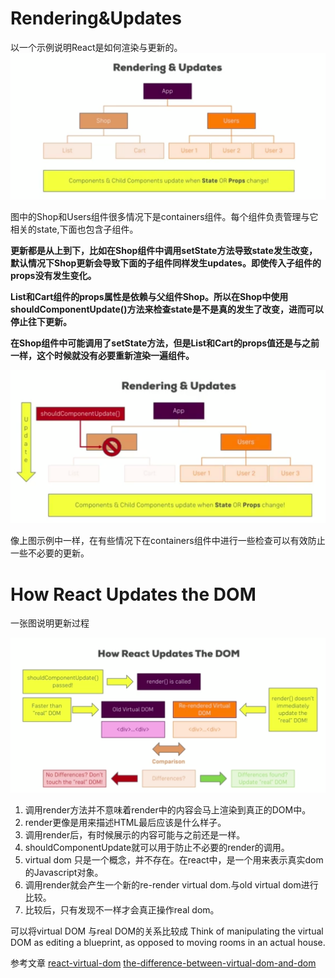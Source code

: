 # Rendering&Updates

以一个示例说明React是如何渲染与更新的。![](/assets/renders-update.png)

图中的Shop和Users组件很多情况下是containers组件。每个组件负责管理与它相关的state,下面也包含子组件。

**更新都是从上到下，比如在Shop组件中调用setState方法导致state发生改变，默认情况下Shop更新会导致下面的子组件同样发生updates。即使传入子组件的props没有发生变化。**

**List和Cart组件的props属性是依赖与父组件Shop。所以在Shop中使用shouldComponentUpdate\(\)方法来检查state是不是真的发生了改变，进而可以停止往下更新。**

**在Shop组件中可能调用了setState方法，但是List和Cart的props值还是与之前一样，这个时候就没有必要重新渲染一遍组件。**

![](/assets/shouldCpmUpdate.png)

像上图示例中一样，在有些情况下在containers组件中进行一些检查可以有效防止一些不必要的更新。

# How React Updates the DOM

一张图说明更新过程

![](/assets/v-dom.png)

1. 调用render方法并不意味着render中的内容会马上渲染到真正的DOM中。
2. render更像是用来描述HTML最后应该是什么样子。
3. 调用render后，有时候展示的内容可能与之前还是一样。
4. shouldComponentUpdate就可以用于防止不必要的render的调用。
5. virtual dom 只是一个概念，并不存在。在react中，是一个用来表示真实dom的Javascript对象。
6. 调用render就会产生一个新的re-render virtual dom.与old virtual dom进行比较。
7. 比较后，只有发现不一样才会真正操作real dom。

可以将virtual DOM 与real DOM的关系比较成
 Think of manipulating the virtual DOM as editing a blueprint, as opposed to moving rooms in an actual house.

参考文章
[react-virtual-dom](https://www.codecademy.com/articles/react-virtual-dom)
[the-difference-between-virtual-dom-and-dom](http://reactkungfu.com/2015/10/the-difference-between-virtual-dom-and-dom/)
